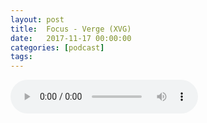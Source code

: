 ```yaml
---
layout: post
title:  Focus - Verge (XVG)
date:   2017-11-17 00:00:00
categories: [podcast]
tags:
---
```

<audio src='http://feeds.soundcloud.com/stream/356977874-la-bulle-crypto-focus-verge-xvg.mp3' autoplay='false' controls='true' />

Focus Verge (VXG)
Épisode focus à propos de la cryptomonnaie Verge (XVG).

Des questions à propos de l’épisode ? On a dit une bêtise ? Envie de partager et d’échanger ? Rejoins nous sur notre communauté Telegram (t.me/joinchat/BPCby0LDFPYTUhYNDlILVg) ou par Twitter @labullecrypto. 

Soutenez le podcast: 
BTC: 1F8mSBpdVSYbW7S5w5zaFRtPkJGAjneFVN 
LTC: LgKsmiwozmhH4XixzP9iUzHR3DBGtCuo7F 
ETH (et autres tokens): 0xe390d66441D0144fd54bd82Bff96B94E7620196f
